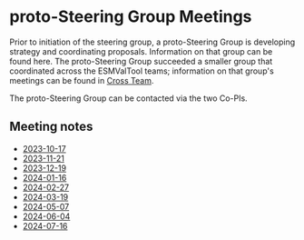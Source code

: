 proto-Steering Group Meetings
==========================

Prior to initiation of the steering group, a proto-Steering Group is developing
strategy and coordinating proposals. Information on that group can be found
here. The proto-Steering Group succeeded a smaller group that coordinated
across the ESMValTool teams; information on that group's meetings can be found
in [Cross Team](../Cross%20Team/README.md).

The proto-Steering Group can be contacted via the two Co-PIs.

Meeting notes
-------------
  - [2023-10-17](Minutes/20231017.md)
  - [2023-11-21](Minutes/20231121.md)
  - [2023-12-19](Minutes/20231219.md)
  - [2024-01-16](Minutes/20240116.md)
  - [2024-02-27](Minutes/20240227.md)
  - [2024-03-19](Minutes/20240319.md)
  - [2024-05-07](Minutes/20240507.md)
  - [2024-06-04](Minutes/20240604.md)
  - [2024-07-16](Minutes/20240716.md)
